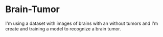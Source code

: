 # Brain-Tumor
I'm using a dataset with images of brains with an without tumors and I'm create and training a model to recognize a brain tumor.
